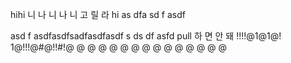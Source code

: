 hihi
니
나
니
나
니
고
릴
라
hi
as
dfa
sd
f
asdf

asd
f
asdfasdfsadfasdfasdf
s
ds
df
asfd
pull
하
면
안
돼
!!!!@1@1@!
1@!!!@#@!!#!@
@
@
@
@
@
@
@
@
@
@
@
@
@
@
